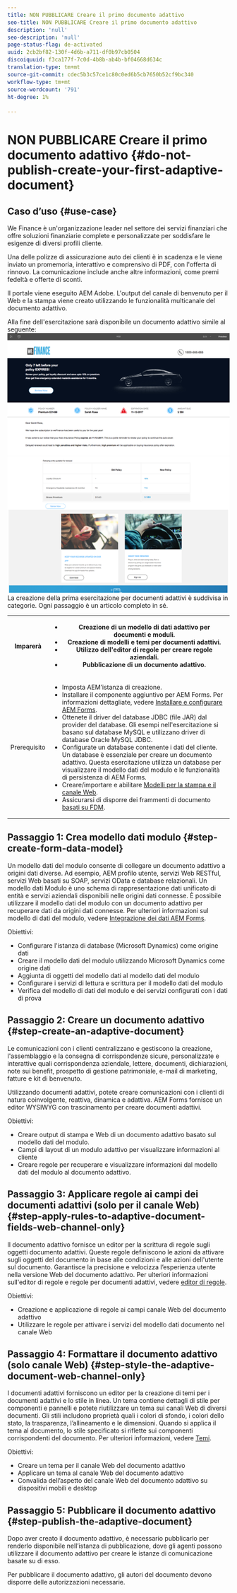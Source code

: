 ```yaml
---
title: NON PUBBLICARE Creare il primo documento adattivo
seo-title: NON PUBBLICARE Creare il primo documento adattivo
description: 'null'
seo-description: 'null'
page-status-flag: de-activated
uuid: 2cb2bf82-130f-4d6b-a711-df0b97cb0504
discoiquuid: f3ca177f-7c0d-4b8b-ab4b-bf04668d634c
translation-type: tm+mt
source-git-commit: cdec5b3c57ce1c80c0ed6b5cb7650b52cf9bc340
workflow-type: tm+mt
source-wordcount: '791'
ht-degree: 1%

---
```



# NON PUBBLICARE Creare il primo documento adattivo {#do-not-publish-create-your-first-adaptive-document}

## Caso d’uso  {#use-case}

We Finance è un&#39;organizzazione leader nel settore dei servizi finanziari che offre soluzioni finanziarie complete e personalizzate per soddisfare le esigenze di diversi profili cliente.

Una delle polizze di assicurazione auto dei clienti è in scadenza e le viene inviato un promemoria, interattivo e comprensivo di PDF, con l&#39;offerta di rinnovo. La comunicazione include anche altre informazioni, come premi fedeltà e offerte di sconti.

Il portale viene eseguito  AEM Adobe. L&#39;output del canale di benvenuto per il Web e la stampa viene creato utilizzando le funzionalità multicanale del documento adattivo.

Alla fine dell&#39;esercitazione sarà disponibile un documento adattivo simile al seguente:
[ ![ad-1](assets/ad-1.png)](https://blogs.adobe.com/contentcorner/files/2017/07/PAF_Mobile.pdf)    [ ![ad-2](assets/ad-2.png)](https://blogs.adobe.com/contentcorner/files/2017/07/PAF_Desktop.pdf)La creazione della prima esercitazione per documenti adattivi è suddivisa in categorie. Ogni passaggio è un articolo completo in sé.

<table> 
 <tbody>
  <tr>
   <th>Imparerà</th> 
   <th>
    <ul> 
     <li>Creazione di un modello di dati adattivo per documenti e moduli.</li> 
     <li>Creazione di modelli e temi per documenti adattivi.</li> 
     <li>Utilizzo dell'editor di regole per creare regole aziendali.<br /> </li> 
     <li>Pubblicazione di un documento adattivo. <br /> </li> 
    </ul> </th> 
  </tr>
  <tr>
   <td>Prerequisito</td> 
   <td>
    <ul> 
     <li>Imposta AEM’istanza di creazione. </li> 
     <li>Installare il componente aggiuntivo per AEM Forms. Per informazioni dettagliate, vedere <a href="/help/forms/using/installing-configuring-aem-forms-osgi.md" target="_blank">Installare e configurare  AEM Forms</a>.</li> 
     <li>Ottenete il driver del database JDBC (file JAR) dal provider del database. Gli esempi nell'esercitazione si basano sul database MySQL e utilizzano  driver di database Oracle MySQL JDBC. </li> 
     <li>Configurate un database contenente i dati del cliente. Un database è essenziale per creare un documento adattivo. Questa esercitazione utilizza un database per visualizzare il modello dati del modulo e le funzionalità di persistenza di  AEM Forms. </li> 
     <li>Creare/importare e abilitare <a href="/help/forms/using/web-channel-print-channel.md">Modelli per la stampa e il canale Web</a>.</li> 
     <li>Assicurarsi di disporre dei frammenti di documento <a href="/help/forms/using/document-fragments.md">basati su FDM</a>.</li> 
    </ul> </td> 
  </tr>
 </tbody>
</table>

## Passaggio 1: Crea modello dati modulo {#step-create-form-data-model}

Un modello dati del modulo consente di collegare un documento adattivo a origini dati diverse. Ad esempio, AEM profilo utente, servizi Web RESTful, servizi Web basati su SOAP, servizi OData e database relazionali. Un modello dati Modulo è uno schema di rappresentazione dati unificato di entità e servizi aziendali disponibili nelle origini dati connesse. È possibile utilizzare il modello dati del modulo con un documento adattivo per recuperare dati da origini dati connesse. Per ulteriori informazioni sul modello di dati del modulo, vedere [ Integrazione dei dati AEM Forms](/help/forms/using/data-integration.md).

Obiettivi:

* Configurare l&#39;istanza di database (Microsoft Dynamics) come origine dati
* Creare il modello dati del modulo utilizzando Microsoft Dynamics come origine dati
* Aggiunta di oggetti del modello dati al modello dati del modulo
* Configurare i servizi di lettura e scrittura per il modello dati del modulo
* Verifica del modello di dati del modulo e dei servizi configurati con i dati di prova

## Passaggio 2: Creare un documento adattivo {#step-create-an-adaptive-document}

Le comunicazioni con i clienti centralizzano e gestiscono la creazione, l&#39;assemblaggio e la consegna di corrispondenze sicure, personalizzate e interattive quali corrispondenza aziendale, lettere, documenti, dichiarazioni, note sui benefit, prospetto di gestione patrimoniale, e-mail di marketing, fatture e kit di benvenuto.

Utilizzando documenti adattivi, potete creare comunicazioni con i clienti di natura coinvolgente, reattiva, dinamica e adattiva.  AEM Forms fornisce un editor WYSIWYG con trascinamento per creare documenti adattivi.

<!--`For more information about adaptive documents, see [Introduction to authoring adaptive documents](/forms/using/introduction-ad-authoring.md).`-->

Obiettivi:

* Creare output di stampa e Web di un documento adattivo basato sul modello dati del modulo.
* Campi di layout di un modulo adattivo per visualizzare informazioni al cliente
* Creare regole per recuperare e visualizzare informazioni dal modello dati del modulo al documento adattivo.

<!--![see-the-guide-sm](assets/see-the-guide-sm.png)-->

## Passaggio 3: Applicare regole ai campi dei documenti adattivi (solo per il canale Web) {#step-apply-rules-to-adaptive-document-fields-web-channel-only}

Il documento adattivo fornisce un editor per la scrittura di regole sugli oggetti documento adattivi. Queste regole definiscono le azioni da attivare sugli oggetti del documento in base alle condizioni e alle azioni dell&#39;utente sul documento. Garantisce la precisione e velocizza l’esperienza utente nella versione Web del documento adattivo. Per ulteriori informazioni sull&#39;editor di regole e regole per documenti adattivi, vedere [editor di regole](/help/forms/using/rule-editor.md).

Obiettivi:

* Creazione e applicazione di regole ai campi canale Web del documento adattivo
* Utilizzare le regole per attivare i servizi del modello dati documento nel canale Web

## Passaggio 4: Formattare il documento adattivo (solo canale Web) {#step-style-the-adaptive-document-web-channel-only}

I documenti adattivi forniscono un editor per la creazione di temi per i documenti adattivi e lo stile in linea. Un tema contiene dettagli di stile per componenti e pannelli e potete riutilizzare un tema sui canali Web di diversi documenti. Gli stili includono proprietà quali i colori di sfondo, i colori dello stato, la trasparenza, l’allineamento e le dimensioni. Quando si applica il tema al documento, lo stile specificato si riflette sui componenti corrispondenti del documento. Per ulteriori informazioni, vedere [Temi](/help/forms/using/themes.md).

Obiettivi:

* Creare un tema per il canale Web del documento adattivo
* Applicare un tema al canale Web del documento adattivo
* Convalida dell’aspetto del canale Web del documento adattivo su dispositivi mobili e desktop

## Passaggio 5: Pubblicare il documento adattivo {#step-publish-the-adaptive-document}

Dopo aver creato il documento adattivo, è necessario pubblicarlo per renderlo disponibile nell’istanza di pubblicazione, dove gli agenti possono utilizzare il documento adattivo per creare le istanze di comunicazione basate su di esso.

Per pubblicare il documento adattivo, gli autori del documento devono disporre delle autorizzazioni necessarie.
